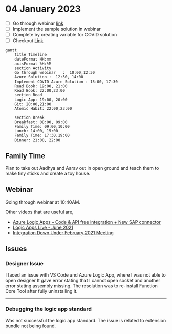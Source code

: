 # 04 January 2023

- [ ] Go through webinar [link](https://event.on24.com/eventRegistration/console/apollox/mainEvent?simulive=y&eventid=3012221&sessionid=1&username=&partnerref=&format=fhvideo1&mobile=&flashsupportedmobiledevice=&helpcenter=&key=DF262A2570FCE74DDE56098B18A6BD11&newConsole=true&nxChe=true&newTabCon=true&consoleEarEventConsole=false&text_language_id=en&playerwidth=748&playerheight=526&eventuserid=425967263&contenttype=A&mediametricsessionid=500780270&mediametricid=4213653&usercd=425967263&mode=launch)
- [ ] Implement the sample solution in webinar
- [ ] Complete by creating variable for COVID solution
- [ ] Checkout [Link](https://learn.microsoft.com/en-gb/training/azure/?sso=azure-portal&WT.mc_id=home_homepage-azureportal-learn?sso=azure-portal&WT.mc_id=home_homepage-azureportal-learn)

```mermaid
gantt
    title Timeline
    dateFormat HH:mm
    axisFormat %H:%M
    section Activity
    Go through webinar   :  10:00,12:30
    Azure Solution :  12:30, 14:00
    Implement COVID Azure Solution : 15:00, 17:30
    Read Book: 19:00, 21:00
    Read Book: 22:00,23:00
    section Read
    Logic App: 19:00, 20:00
    Git: 20:00,21:00
    Atomic Habit: 22:00,23:00

    section Break
    Breakfast: 08:00, 09:00
    Family Time: 09:00,10:00
    Lunch: 14:00, 15:00
    Family Time: 17:30,19:00
    Dinner: 21:00, 22:00 
```

## Family Time

Plan to take out Aadhya and Aarav out in open ground and teach them to make tiny sticks and create a toy house.

## Webinar

Going through webinar at 10:40AM.

Other videos that are useful are,

- [Azure Logic Apps – Code & API free integration + New SAP connector](https://www.youtube.com/watch?v=Z3qaBQS0w20)
- [Logic Apps Live - June 2021](https://www.youtube.com/watch?v=A74LT0P5hjo)
- [Integration Down Under February 2021 Meeting](https://www.youtube.com/watch?v=_V7xfASK-rM)

## Issues

### Designer Issue

I faced an issue with VS Code and Azure Logic App, where I was not able to open designer
It gave error stating that I cannot open socket and another error stating assembly missing.
The resolution was to re-install Function Core Tool after fully uninstalling it.

----------

### Debugging the logic app standard

Was not successful the logic app standard. The issue is related to extension bundle not being found.
